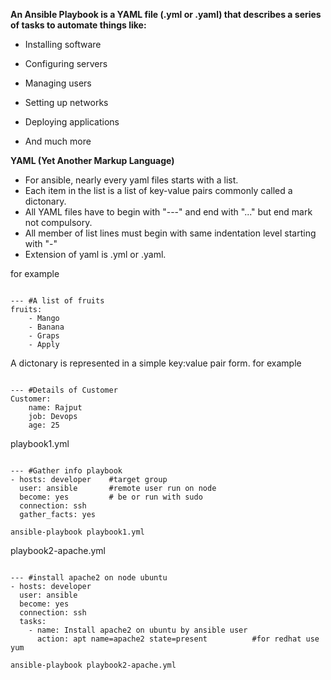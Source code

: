 **An Ansible Playbook is a YAML file (.yml or .yaml) that describes a series of tasks to automate things like:**

- Installing software

- Configuring servers

- Managing users

- Setting up networks

- Deploying applications

- And much more

**YAML (Yet Another Markup Language)**
- For ansible, nearly every yaml files starts with a list.
- Each item in the list is a list of key-value pairs commonly called a dictonary.
- All YAML files have to begin with "---" and end with "..." but end mark not compulsory.
- All member of list lines must begin with same indentation level starting with "-"
- Extension of yaml is .yml or .yaml.

for example 
<pre><code>
--- #A list of fruits
fruits:
    - Mango
    - Banana
    - Graps
    - Apply
</code></pre>

A dictonary is represented in a simple key:value pair form.
for example
<pre><code>
--- #Details of Customer
Customer:
    name: Rajput
    job: Devops
    age: 25
</code></pre>

playbook1.yml
<pre><code>
--- #Gather info playbook
- hosts: developer    #target group
  user: ansible       #remote user run on node
  become: yes         # be or run with sudo
  connection: ssh
  gather_facts: yes
</code></pre>
<pre><code>ansible-playbook playbook1.yml</code></pre>

playbook2-apache.yml
<pre><code>
--- #install apache2 on node ubuntu
- hosts: developer
  user: ansible
  become: yes
  connection: ssh
  tasks:
    - name: Install apache2 on ubuntu by ansible user
      action: apt name=apache2 state=present          #for redhat use yum
</code></pre>
<pre><code>ansible-playbook playbook2-apache.yml</code></pre>
